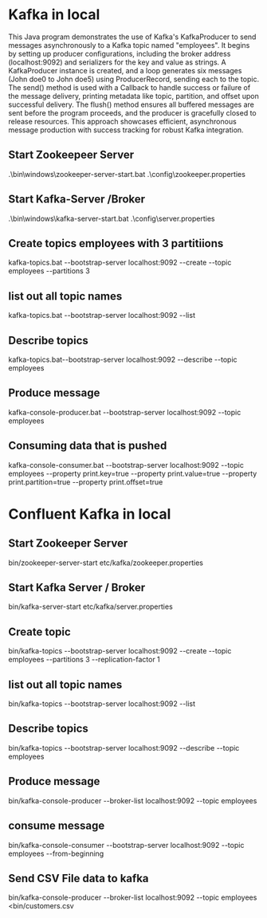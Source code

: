 # Kafka in local
This Java program demonstrates the use of Kafka's KafkaProducer to send messages asynchronously to a Kafka topic named "employees". It begins by setting up producer configurations, including the broker address (localhost:9092) and serializers for the key and value as strings. A KafkaProducer instance is created, and a loop generates six messages (John doe0 to John doe5) using ProducerRecord, sending each to the topic. The send() method is used with a Callback to handle success or failure of the message delivery, printing metadata like topic, partition, and offset upon successful delivery. The flush() method ensures all buffered messages are sent before the program proceeds, and the producer is gracefully closed to release resources. This approach showcases efficient, asynchronous message production with success tracking for robust Kafka integration.

## Start Zookeepeer Server
.\bin\windows\zookeeper-server-start.bat .\config\zookeeper.properties

## Start Kafka-Server /Broker
.\bin\windows\kafka-server-start.bat .\config\server.properties

## Create topics employees with 3 partitiions
kafka-topics.bat --bootstrap-server localhost:9092 --create --topic employees --partitions 3

## list out all topic names

kafka-topics.bat --bootstrap-server localhost:9092 --list

## Describe topics

kafka-topics.bat--bootstrap-server localhost:9092 --describe --topic employees

## Produce message

kafka-console-producer.bat --bootstrap-server localhost:9092 --topic employees


## Consuming data that is pushed 
kafka-console-consumer.bat --bootstrap-server localhost:9092 --topic employees --property print.key=true --property  print.value=true --property print.partition=true --property print.offset=true


# Confluent Kafka  in local
## Start Zookeeper Server

bin/zookeeper-server-start etc/kafka/zookeeper.properties

## Start Kafka Server / Broker

bin/kafka-server-start etc/kafka/server.properties

## Create topic

bin/kafka-topics --bootstrap-server localhost:9092 --create --topic employees --partitions 3 --replication-factor 1

## list out all topic names

bin/kafka-topics --bootstrap-server localhost:9092 --list

## Describe topics

bin/kafka-topics --bootstrap-server localhost:9092 --describe --topic employees

## Produce message

bin/kafka-console-producer --broker-list localhost:9092 --topic employees

## consume message

bin/kafka-console-consumer --bootstrap-server localhost:9092 --topic employees --from-beginning 

## Send CSV File data to kafka

bin/kafka-console-producer --broker-list localhost:9092 --topic employees <bin/customers.csv

